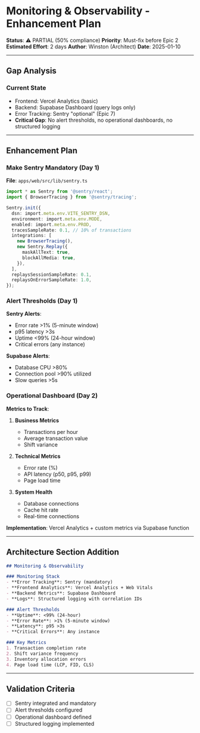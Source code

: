 # Monitoring & Observability - Enhancement Plan

**Status**: ⚠️ PARTIAL (50% compliance)
**Priority**: Must-fix before Epic 2
**Estimated Effort**: 2 days
**Author**: Winston (Architect)
**Date**: 2025-01-10

---

## Gap Analysis

### Current State
- Frontend: Vercel Analytics (basic)
- Backend: Supabase Dashboard (query logs only)
- Error Tracking: Sentry "optional" (Epic 7)
- **Critical Gap**: No alert thresholds, no operational dashboards, no structured logging

---

## Enhancement Plan

### Make Sentry Mandatory (Day 1)

**File**: `apps/web/src/lib/sentry.ts`
```typescript
import * as Sentry from '@sentry/react';
import { BrowserTracing } from '@sentry/tracing';

Sentry.init({
  dsn: import.meta.env.VITE_SENTRY_DSN,
  environment: import.meta.env.MODE,
  enabled: import.meta.env.PROD,
  tracesSampleRate: 0.1, // 10% of transactions
  integrations: [
    new BrowserTracing(),
    new Sentry.Replay({
      maskAllText: true,
      blockAllMedia: true,
    }),
  ],
  replaysSessionSampleRate: 0.1,
  replaysOnErrorSampleRate: 1.0,
});
```

### Alert Thresholds (Day 1)

**Sentry Alerts**:
- Error rate >1% (5-minute window)
- p95 latency >3s
- Uptime <99% (24-hour window)
- Critical errors (any instance)

**Supabase Alerts**:
- Database CPU >80%
- Connection pool >90% utilized
- Slow queries >5s

### Operational Dashboard (Day 2)

**Metrics to Track**:
1. **Business Metrics**
   - Transactions per hour
   - Average transaction value
   - Shift variance

2. **Technical Metrics**
   - Error rate (%)
   - API latency (p50, p95, p99)
   - Page load time

3. **System Health**
   - Database connections
   - Cache hit rate
   - Real-time connections

**Implementation**: Vercel Analytics + custom metrics via Supabase function

---

## Architecture Section Addition

```markdown
## Monitoring & Observability

### Monitoring Stack
- **Error Tracking**: Sentry (mandatory)
- **Frontend Analytics**: Vercel Analytics + Web Vitals
- **Backend Metrics**: Supabase Dashboard
- **Logs**: Structured logging with correlation IDs

### Alert Thresholds
- **Uptime**: <99% (24-hour)
- **Error Rate**: >1% (5-minute window)
- **Latency**: p95 >3s
- **Critical Errors**: Any instance

### Key Metrics
1. Transaction completion rate
2. Shift variance frequency
3. Inventory allocation errors
4. Page load time (LCP, FID, CLS)
```

---

## Validation Criteria
- [ ] Sentry integrated and mandatory
- [ ] Alert thresholds configured
- [ ] Operational dashboard defined
- [ ] Structured logging implemented
